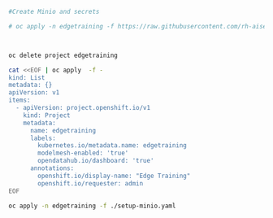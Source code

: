 

```bash
#Create Minio and secrets

# oc apply -n edgetraining -f https://raw.githubusercontent.com/rh-aiservices-bu/training-at-the-edge-prototype/main/deploy-rhoai/setup-minio.yaml



```


```bash

oc delete project edgetraining

cat <<EOF | oc apply  -f -
kind: List
metadata: {}
apiVersion: v1
items:
  - apiVersion: project.openshift.io/v1
    kind: Project
    metadata:
      name: edgetraining
      labels:
        kubernetes.io/metadata.name: edgetraining
        modelmesh-enabled: 'true'
        opendatahub.io/dashboard: 'true'
      annotations:
        openshift.io/display-name: "Edge Training"
        openshift.io/requester: admin
EOF

oc apply -n edgetraining -f ./setup-minio.yaml
```





<!--
cat <<EOF | oc apply  -f -
kind: List
metadata: {}
apiVersion: v1
items:
  - apiVersion: serving.kserve.io/v1alpha1
    kind: ServingRuntime
    metadata:
      annotations:
        enable-auth: "false"
        enable-route: "true"
        opendatahub.io/disable-gpu: "true"
        opendatahub.io/template-display-name: OpenVINO Model Server
        opendatahub.io/template-name: ovms
        openshift.io/display-name: OVMS Server 01
      labels:
        name: ovms-server-01
        opendatahub.io/dashboard: "true"
      name: ovms-server-01
      namespace: edgetraining
    spec:
      builtInAdapter:
        memBufferBytes: 134217728
        modelLoadingTimeoutMillis: 90000
        runtimeManagementPort: 8888
        serverType: ovms
      containers:
      - args:
        - --port=8001
        - --rest_port=8888
        - --config_path=/models/model_config_list.json
        - --file_system_poll_wait_seconds=0
        - --grpc_bind_address=127.0.0.1
        - --rest_bind_address=127.0.0.1
        image: quay.io/opendatahub/openvino_model_server@sha256:20dbfbaf53d1afbd47c612d953984238cb0e207972ed544a5ea662c2404f276d
        name: ovms
        resources:
          limits:
            cpu: "2"
            memory: 8Gi
          requests:
            cpu: "1"
            memory: 4Gi
        volumeMounts:
        - mountPath: /dev/shm
          name: shm
      grpcDataEndpoint: port:8001
      grpcEndpoint: port:8085
      multiModel: true
      protocolVersions:
      - grpc-v1
      replicas: 1
      supportedModelFormats:
      - autoSelect: true
        name: openvino_ir
        version: opset1
      - autoSelect: true
        name: onnx
        version: "1"
      - autoSelect: true
        name: tensorflow
        version: "2"
      volumes:
      - emptyDir:
          medium: Memory
          sizeLimit: 2Gi
        name: shm

  - apiVersion: serving.kserve.io/v1beta1
    kind: InferenceService
    metadata:
      annotations:
        openshift.io/display-name: Fraud v01
        serving.kserve.io/deploymentMode: ModelMesh
      labels:
        name: fraud-v01
        opendatahub.io/dashboard: "true"
      name: fraud-v01
      namespace: edgetraining
    spec:
      predictor:
        model:
          modelFormat:
            name: onnx
            version: "1"
          runtime: ovms-server-01
          storage:
            key: aws-connection-my-storage
            path: modelv01/

  - apiVersion: datasciencepipelinesapplications.opendatahub.io/v1alpha1
    kind: DataSciencePipelinesApplication
    metadata:
      finalizers:
      - datasciencepipelinesapplications.opendatahub.io/finalizer
      name: pipelines-definition
      namespace: edgetraining
    spec:
      apiServer:
        applyTektonCustomResource: true
        archiveLogs: false
        autoUpdatePipelineDefaultVersion: true
        collectMetrics: true
        dbConfigConMaxLifetimeSec: 120
        deploy: true
        enableOauth: true
        enableSamplePipeline: false
        injectDefaultScript: true
        stripEOF: true
        terminateStatus: Cancelled
        trackArtifacts: true
      database:
        mariaDB:
          deploy: true
          pipelineDBName: mlpipeline
          pvcSize: 10Gi
          username: mlpipeline
      objectStorage:
        externalStorage:
          bucket: pipeline-artifacts
          host: minio-service.minio.svc:9000
          port: ''
          s3CredentialsSecret:
            accessKey: AWS_ACCESS_KEY_ID
            secretKey: AWS_SECRET_ACCESS_KEY
            secretName: aws-connection-pipeline-artifacts
          scheme: http
          secure: false
      persistenceAgent:
        deploy: true
        numWorkers: 2
      scheduledWorkflow:
        cronScheduleTimezone: UTC
        deploy: true

EOF



```



```
-->